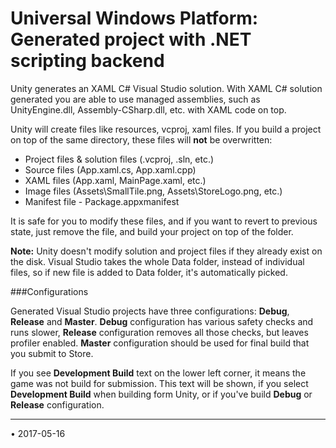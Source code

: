 ﻿Universal Windows Platform: Generated project with .NET scripting backend
=============================
Unity generates an XAML C# Visual Studio solution. With XAML C# solution generated you are able to use managed assemblies, such as UnityEngine.dll, Assembly-CSharp.dll, etc. with XAML code on top.

Unity will create files like resources, vcproj, xaml files. If you build a project on top of the same directory, these files will **not** be overwritten:

* Project files & solution files (.vcproj, .sln, etc.)
* Source files (App.xaml.cs, App.xaml.cpp)
* XAML files (App.xaml, MainPage.xaml, etc.)
* Image files (Assets\SmallTile.png, Assets\StoreLogo.png, etc.)
* Manifest file - Package.appxmanifest

It is safe for you to modify these files, and if you want to revert to previous state, just remove the file, and build your project on top of the folder.

**Note:** Unity doesn't modify solution and project files if they already exist on the disk. Visual Studio takes the whole Data folder, instead of individual files, so if new file is added to Data folder, it's automatically picked.

###Configurations

Generated Visual Studio projects have three configurations: **Debug**, **Release** and **Master**. **Debug** configuration has various safety checks and runs slower, **Release** configuration removes all those checks, but leaves profiler enabled. **Master** configuration should be used for final build that you submit to Store.

If you see **Development Build** text on the lower left corner, it means the game was not build for submission. This text will be shown, if you select **Development Build** when building form Unity, or if you've build **Debug** or **Release** configuration.


---
<span class="page-edit">• 2017-05-16  <!-- include IncludeTextAmendPageNoEdit --></span><br/>